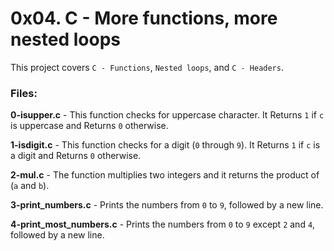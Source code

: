 
# 0x04. C - More functions, more nested loops
This project covers `C - Functions`, `Nested loops`, and `C - Headers`.

### Files:

**0-isupper.c** - This function checks for uppercase character. It Returns `1` if `c` is uppercase and Returns `0` otherwise.

**1-isdigit.c** - This function checks for a digit (`0` through `9`). It Returns `1` if `c` is a digit and Returns `0` otherwise.

**2-mul.c** - The function multiplies two integers and it returns the product of (`a` and `b`).

**3-print_numbers.c** - Prints the numbers from `0` to `9`, followed by a new line.

**4-print_most_numbers.c** - Prints the numbers from `0` to `9` except `2` and `4`, followed by a new line. 
